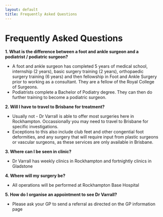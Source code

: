 ```yaml
---
layout: default
title: Frequently Asked Questions
---
```

# Frequently Asked Questions

**1. What is the difference between a foot and ankle surgeon and a podiatrist / podiatric surgeon?**
 - A foot and ankle surgeon has completed 5 years of medical school, internship (2 years), basic surgery training (2 years), orthopaedic surgery training (6 years) and then fellowship in Foot and Ankle Surgery prior to working as a consultant. They are a fellow of the Royal College of Surgeons. 
 - Podiatrists complete a Bachelor of Podiatry degree. They can then do further training to become a podiatric surgeon.
 
**2. Will I have to travel to Brisbane for treatment?**
- Usually not - Dr Varrall is able to offer most surgeries here in Rockhampton. Occassionally you may need to travel to Brisbane for specific investigations. 
 - Exceptions to this also include club feet and other congential foot deformities, and any surgery that will require input from plastic surgeons or vascular surgeons, as these services are only available in Brisbane.
 
**3. Where can I be seen in clinic?**
 - Dr Varrall has weekly clinics in Rockhampton and fortnightly clinics in Gladstone
 
**4. Where will my surgery be?**
 - All operations will be performed at Rockhampton Base Hospital
  
**5. How do I organise an appointment to see Dr Varrall?**
 - Please ask your GP to send a referral as directed on the GP information page

